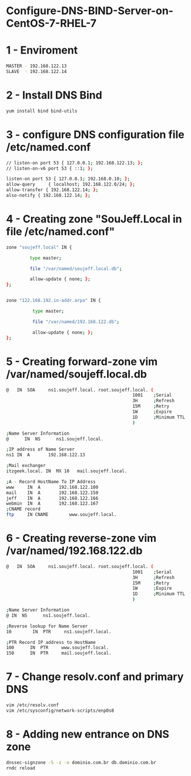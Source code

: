# Configure-DNS-BIND-Server-on-CentOS-7-RHEL-7

# 1 - Enviroment

```bash
MASTER - 192.168.122.13
SLAVE  - 192.168.122.14
```

# 2 - Install DNS Bind

```bash
yum install bind bind-utils
```

# 3 - configure DNS configuration file /etc/named.conf

```bash
// listen-on port 53 { 127.0.0.1; 192.168.122.13; };
// listen-on-v6 port 53 { ::1; };

listen-on port 53 { 127.0.0.1; 192.168.0.10; };
allow-query     { localhost; 192.168.122.0/24; };
allow-transfer { 192.168.122.14; };
also-notify { 192.168.122.14; };
```

# 4 - Creating zone "SouJeff.Local in file /etc/named.conf"

```bash
zone "soujeff.local" IN {

         type master;

         file "/var/named/soujeff.local.db";

         allow-update { none; };
};


zone "122.168.192.in-addr.arpa" IN {

          type master;

          file "/var/named/192.168.122.db";

          allow-update { none; };
};
```

# 5 - Creating forward-zone vim /var/named/soujeff.local.db

```bash
@   IN  SOA     ns1.soujeff.local. root.soujeff.local. (
                                                1001    ;Serial
                                                3H      ;Refresh
                                                15M     ;Retry
                                                1W      ;Expire
                                                1D      ;Minimum TTL
                                                )

;Name Server Information
@      IN  NS      ns1.soujeff.local.

;IP address of Name Server
ns1 IN  A       192.168.122.13

;Mail exchanger
itzgeek.local. IN  MX 10   mail.soujeff.local.

;A - Record HostName To IP Address
www     IN  A       192.168.122.100
mail    IN  A       192.168.122.150
jeff    IN  A       192.168.122.166
webmin  IN  A       192.168.122.167
;CNAME record
ftp     IN CNAME        www.soujeff.local.

```

# 6 - Creating reverse-zone vim /var/named/192.168.122.db

```bash
@   IN  SOA     ns1.soujeff.local. root.soujeff.local. (
                                                1001    ;Serial
                                                3H      ;Refresh
                                                15M     ;Retry
                                                1W      ;Expire
                                                1D      ;Minimum TTL
                                                )

;Name Server Information
@ IN  NS      ns1.soujeff.local.

;Reverse lookup for Name Server
10        IN  PTR     ns1.soujeff.local.

;PTR Record IP address to HostName
100      IN  PTR     www.soujeff.local.
150      IN  PTR     mail.soujeff.local.
```

# 7 - Change resolv.conf and primary DNS

```bash
vim /etc/resolv.conf
vim /etc/sysconfig/network-scripts/enp0s8
```
# 8 - Adding new entrance on DNS zone

```bash
dnssec-signzone -S -z -o dominio.com.br db.dominio.com.br
rndc reload
```
